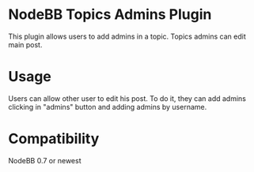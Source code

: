 # NodeBB Topics Admins Plugin

This plugin allows users to add admins in a topic. Topics admins can edit main post.

# Usage

Users can allow other user to edit his post.
To do it, they can add admins clicking in "admins" button and adding admins by username.

# Compatibility
NodeBB 0.7 or newest
